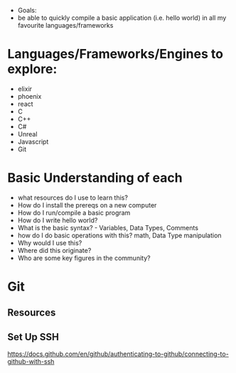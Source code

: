 - Goals:
- be able to quickly compile a basic application (i.e. hello world) in all my favourite languages/frameworks

# Languages/Frameworks/Engines to explore:
- elixir
- phoenix
- react
- C
- C++
- C#
- Unreal
- Javascript
- Git

# Basic Understanding of each
- what resources do I use to learn this?
- How do I install the prereqs on a new computer
- How do I run/compile a basic program
- How do I write hello world?
- What is the basic syntax? - Variables, Data Types, Comments
- how do I do basic operations with this? math, Data Type manipulation
- Why would I use this?
- Where did this originate?
- Who are some key figures in the community?

# Git
## Resources

## Set Up SSH
https://docs.github.com/en/github/authenticating-to-github/connecting-to-github-with-ssh
